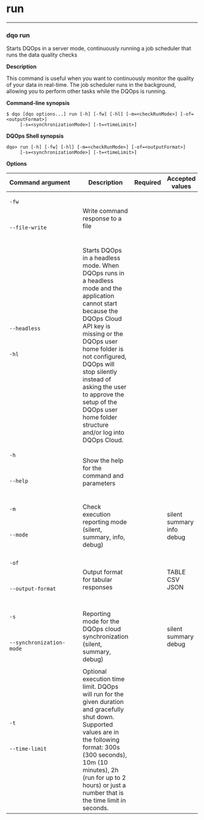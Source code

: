 # run

___
### **dqo run**

Starts DQOps in a server mode, continuously running a job scheduler that runs the data quality checks

**Description**

This command is useful when you want to continuously monitor the quality of your data in real-time. The job scheduler runs in the background, allowing you to perform other tasks while the DQOps is running.


**Command-line synopsis**
```
$ dqo [dqo options...] run [-h] [-fw] [-hl] [-m=<checkRunMode>] [-of=<outputFormat>]
     [-s=<synchronizationMode>] [-t=<timeLimit>]

```
**DQOps Shell synopsis**
```
dqo> run [-h] [-fw] [-hl] [-m=<checkRunMode>] [-of=<outputFormat>]
     [-s=<synchronizationMode>] [-t=<timeLimit>]

```

**Options**  
  
| Command&nbsp;argument&nbsp;&nbsp;&nbsp;&nbsp; | Description | Required | Accepted values |
|-----------------------------------------------|-------------|:-----------------:|-----------------|
|<p id="run-fw">`-fw`</p><br/><p id="run--file-write">`--file-write`</p><br/>|Write command response to a file| ||
|<p id="run--headless">`--headless`</p><br/><p id="run-hl">`-hl`</p><br/>|Starts DQOps in a headless mode. When DQOps runs in a headless mode and the application cannot start because the DQOps Cloud API key is missing or the DQOps user home folder is not configured, DQOps will stop silently instead of asking the user to approve the setup of the DQOps user home folder structure and/or log into DQOps Cloud.| ||
|<p id="run-h">`-h`</p><br/><p id="run--help">`--help`</p><br/>|Show the help for the command and parameters| ||
|<p id="run-m">`-m`</p><br/><p id="run--mode">`--mode`</p><br/>|Check execution reporting mode (silent, summary, info, debug)| |silent<br/>summary<br/>info<br/>debug<br/>|
|<p id="run-of">`-of`</p><br/><p id="run--output-format">`--output-format`</p><br/>|Output format for tabular responses| |TABLE<br/>CSV<br/>JSON<br/>|
|<p id="run-s">`-s`</p><br/><p id="run--synchronization-mode">`--synchronization-mode`</p><br/>|Reporting mode for the DQOps cloud synchronization (silent, summary, debug)| |silent<br/>summary<br/>debug<br/>|
|<p id="run-t">`-t`</p><br/><p id="run--time-limit">`--time-limit`</p><br/>|Optional execution time limit. DQOps will run for the given duration and gracefully shut down. Supported values are in the following format: 300s (300 seconds), 10m (10 minutes), 2h (run for up to 2 hours) or just a number that is the time limit in seconds.| ||



